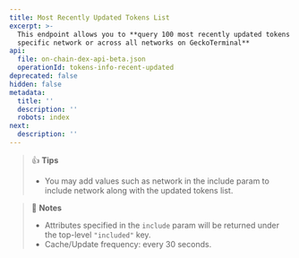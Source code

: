 ```yaml
---
title: Most Recently Updated Tokens List
excerpt: >-
  This endpoint allows you to **query 100 most recently updated tokens info of a
  specific network or across all networks on GeckoTerminal**
api:
  file: on-chain-dex-api-beta.json
  operationId: tokens-info-recent-updated
deprecated: false
hidden: false
metadata:
  title: ''
  description: ''
  robots: index
next:
  description: ''
---
```

> 👍 **Tips**
> 
> - You may add values such as network in the include param to include network along with the updated tokens list.

> 📘 **Notes**
> 
> - Attributes specified in the `include` param will be returned under the top-level `"included"` key.
> - Cache/Update frequency: every 30 seconds.
